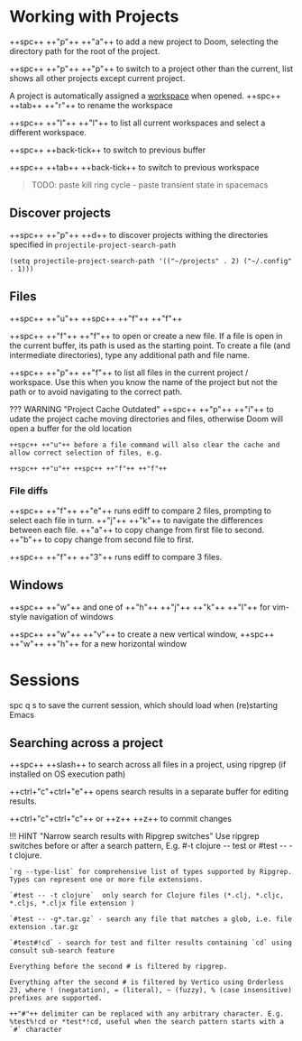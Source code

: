 # Working with Projects

++spc++ ++"p"++ ++"a"++ to add a new project to Doom, selecting the directory path for the root of the project.

++spc++ ++"p"++ ++"p"++ to switch to a project other than the current, list shows all other projects except current project. 

A project is automatically assigned a [workspace](workspaces.md) when opened. ++spc++ ++tab++ ++"r"++ to rename the workspace

++spc++ ++"l"++ ++"l"++ to list all current workspaces and select a different workspace.

++spc++ ++back-tick++ to switch to previous buffer

++spc++ ++tab++ ++back-tick++ to switch to previous workspace

> TODO: paste kill ring cycle - paste transient state in spacemacs

## Discover projects

++spc++ ++"p"++ ++d++ to discover projects withing the directories specified in `projectile-project-search-path`

```emacs
(setq projectile-project-search-path '(("~/projects" . 2) ("~/.config" . 1)))
```

## Files

++spc++ ++"u"++ ++spc++ ++"f"++ ++"f"++

++spc++ ++"f"++ ++"f"++ to open or create a new file. If a file is open in the current buffer, its path is used as the starting point. To create a file (and intermediate directories), type any additional path and file name.

++spc++ ++"p"++ ++"f"++ to list all files in the current project / workspace. Use this when you know the name of the project but not the path or to avoid navigating to the correct path.

??? WARNING "Project Cache Outdated"
    ++spc++ ++"p"++ ++"i"++ to udate the project cache moving directories and files, otherwise Doom will open a buffer for the old location

    ++spc++ ++"u"++ before a file command will also clear the cache and allow correct selection of files, e.g.

    ++spc++ ++"u"++ ++spc++ ++"f"++ ++"f"++

### File diffs

++spc++ ++"f"++ ++"e"++ runs ediff to compare 2 files, prompting to select each file in turn. ++"j"++ ++"k"++ to navigate the differences between each file. ++"a"++ to copy change from first file to second. ++"b"++ to copy change from second file to first.

++spc++ ++"f"++ ++"3"++ runs ediff to compare 3 files.


## Windows

++spc++ ++"w"++ and one of ++"h"++ ++"j"++ ++"k"++ ++"l"++ for vim-style navigation of windows

++spc++ ++"w"++ ++"v"++ to create a new vertical window, ++spc++ ++"w"++ ++"h"++ for a new horizontal window

# Sessions

spc q s to save the current session, which should load when (re)starting Emacs

## Searching across a project

++spc++ ++slash++ to search across all files in a project, using ripgrep (if installed on OS execution path)

++ctrl+"c"+ctrl+"e"++ opens search results in a separate buffer for editing results.

++ctrl+"c"+ctrl+"c"++ or ++z++ ++z++ to commit changes


!!! HINT "Narrow search results with Ripgrep switches"
    Use ripgrep switches before or after a search pattern, E.g. #-t clojure -- test or #test -- -t clojure.

    `rg --type-list` for comprehensive list of types supported by Ripgrep.  Types can represent one or more file extensions.

    `#test -- -t clojure`  only search for Clojure files (*.clj, *.cljc, *.cljs, *.cljx file extension )

    `#test -- -g*.tar.gz` - search any file that matches a glob, i.e. file extension .tar.gz

    `#test#!cd` - search for test and filter results containing `cd` using consult sub-search feature

    Everything before the second # is filtered by ripgrep.

    Everything after the second # is filtered by Vertico using Orderless 23, where ! (negatation), = (literal), ~ (fuzzy), % (case insensitive) prefixes are supported.

    ++"#"++ delimiter can be replaced with any arbitrary character. E.g. %test%!cd or *test*!cd, useful when the search pattern starts with a `#` character
